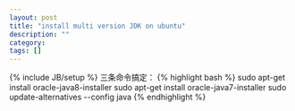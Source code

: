 ```yaml
---
layout: post
title: "install multi version JDK on ubuntu"
description: ""
category: 
tags: []
---
```

{% include JB/setup %}
三条命令搞定：
{% highlight bash %}
    sudo apt-get install oracle-java8-installer
    sudo apt-get install oracle-java7-installer
    sudo update-alternatives --config java
{% endhighlight %}
